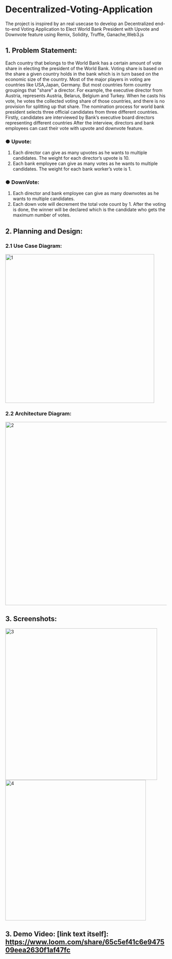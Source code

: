 # Decentralized-Voting-Application
The project is inspired by an real usecase to develop an Decentralized end-to-end Voting Application to Elect World Bank President with Upvote and Downvote feature using Remix, Solidity, Truffle, Ganache,Web3.js
 
## 1. Problem Statement: 
Each country that belongs to the World Bank has a certain amount of vote share in electing the president of the World Bank. Voting share is based on the share a given country holds in the bank which is in turn based on the economic size of the country. Most of the major players in voting are countries like USA,Japan, Germany. But most countries form country groupings that "share" a director. For example, the               executive director from Austria, represents Austria, Belarus, Belgium and Turkey. When he casts his vote, he votes the collected voting share of those countries, and there is no provision for splitting up that share. The nomination process for world bank president selects three official candidates from three different countries. 
Firstly, candidates are interviewed by Bank’s executive board directors representing different countries
After the interview, directors and bank employees can cast their vote with upvote and downvote feature.
### ● Upvote: 
1. Each director can give as many upvotes as he wants to multiple candidates. The weight for each director’s upvote is 10. 
2. Each bank employee can give as many votes as he wants to multiple candidates. The weight for each bank worker’s vote is 1.
### ● DownVote: 
1. Each director and bank employee can give as many downvotes as he wants to multiple candidates. 
2. Each down vote will decrement the total vote count by 1. 
After the voting is done, the winner will be declared which is the candidate who gets the maximum number of votes.

## 2. Planning and Design: 

### 2.1 Use Case Diagram: 

<img width="465" alt="1" src="https://user-images.githubusercontent.com/26536591/77241741-20253b00-6bcd-11ea-9dff-5dee236c986d.PNG">

### 2.2 Architecture Diagram: 
<img width="573" alt="2" src="https://user-images.githubusercontent.com/26536591/77241747-3632fb80-6bcd-11ea-9960-1163a30851da.PNG">

## 3. Screenshots: 

<img width="474" alt="3" src="https://user-images.githubusercontent.com/26536591/77241754-41862700-6bcd-11ea-8c50-9644b0344a48.PNG">

<img width="439" alt="4" src="https://user-images.githubusercontent.com/26536591/77241755-4c40bc00-6bcd-11ea-9d3c-a11abb26fc37.PNG">

## 3. Demo Video: [link text itself]: https://www.loom.com/share/65c5ef41c6e947509eea2630f1af47fc 



 
